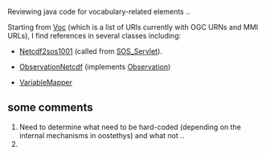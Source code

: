 Reviewing java code for vocabulary-related elements ..

Starting from [Voc](http://code.google.com/p/oostethys/source/browse/trunk/component/server/java/oostethys-java-server/src/main/java/org/oostethys/voc/Voc.java) (which is a list of URIs currently with OGC URNs and MMI URLs), I find references in several classes including:

  * [Netcdf2sos1001](http://code.google.com/p/oostethys/source/browse/trunk/component/server/java/oostethys-java-server/src/main/java/org/oostethys/sos/Netcdf2sos100.java) (called from [SOS\_Servlet](http://code.google.com/p/oostethys/source/browse/trunk/component/server/java/oostethys-java-server/src/main/java/org/oostethys/servlet/SOS_Servlet.java)).

  * [ObservationNetcdf](http://code.google.com/p/oostethys/source/browse/trunk/component/server/java/oostethys-java-server/src/main/java/org/oostethys/model/impl/ObservationNetcdf.java) (implements [Observation](http://code.google.com/p/oostethys/source/browse/trunk/component/server/java/oostethys-java-server/src/main/java/org/oostethys/model/Observation.java))


  * [VariableMapper](http://code.google.com/p/oostethys/source/browse/trunk/component/server/java/oostethys-java-server/src/main/java/org/oostethys/netcdf/util/VariableMapper.java)


## some comments ##

  1. Need to determine what need to be hard-coded (depending on the internal mechanisms in oostethys) and what not ..
  1. 